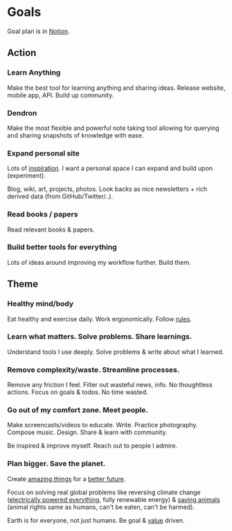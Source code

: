 # Goals

Goal plan is in [Notion](https://www.notion.so/e462537d8f3d40c095ea67091ca91f45?v=1006717e984a4243b198bcad5bf05198).

## Action

### Learn Anything

Make the best tool for learning anything and sharing ideas. Release website, mobile app, API. Build up community.

### Dendron

Make the most flexible and powerful note taking tool allowing for querying and sharing snapshots of knowledge with ease.

### Expand personal site

Lots of [inspiration](../design/design-inspiration.md). I want a personal space I can expand and build upon (experiment).

Blog, wiki, art, projects, photos. Look backs as nice newsletters + rich derived data (from GitHub/Twitter/..).

### Read books / papers

Read relevant books & papers.

### Build better tools for everything

Lots of ideas around improving my workflow further. Build them.

## Theme

### Healthy mind/body

Eat healthy and exercise daily. Work ergonomically. Follow [rules](rules.md).

### Learn what matters. Solve problems. Share learnings.

Understand tools I use deeply. Solve problems & write about what I learned.

### Remove complexity/waste. Streamline processes.

Remove any friction I feel. Filter out wasteful news, info. No thoughtless actions. Focus on goals & todos. No time wasted.

### Go out of my comfort zone. Meet people.

Make screencasts/videos to educate. Write. Practice photography. Compose music. Design. Share & learn with community.

Be inspired & improve myself. Reach out to people I admire.

### Plan bigger. Save the planet.

Create [amazing things](../ideas/ideas.md) for a [better future](../future/future.md).

Focus on solving real global problems like reversing climate change ([electrically powered everything](https://blog.jessfraz.com/post/battery-day/), fully renewable energy) & [saving animals](https://www.reddit.com/r/worldnews/comments/iwujp5/humans_wiped_out_twothirds_of_the_worlds_wildlife/) (animal rights same as humans, can't be eaten, can't be harmed).

Earth is for everyone, not just humans. Be goal & [value](../business/startups/values.md) driven.

